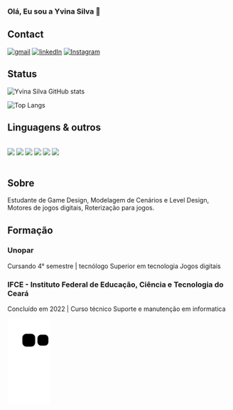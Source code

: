 ### Olá, Eu sou a Yvina Silva 👋

## Contact

[![gmail](https://img.shields.io/badge/Gmail-D14836?style=for-the-badge&logo=gmail&logoColor=white)](yvinayvin@gmail.com)
[![linkedIn](https://img.shields.io/badge/LinkedIn-0077B5?style=for-the-badge&logo=linkedin&logoColor=white)](https://linkedin.com/in/yvina-silva/)
[![Instagram](https://img.shields.io/badge/Instagram-E4405F?style=for-the-badge&logo=instagram&logoColor=white)](https://www.instagram.com/yvinasilv/)

## Status
![Yvina Silva GitHub stats](https://github-readme-stats.vercel.app/api?username=Yvinasilva&show_icons=true&theme=synthwave)

![Top Langs](https://github-readme-stats.vercel.app/api/top-langs/?username=Yvinasilva&layout=compact)


## Linguagens & outros

<div style="display: inline_block"><br>
  <img src="https://img.shields.io/badge/HTML-239120?style=for-the-badge&logo=html5&logoColor=white" />
  <img src="https://img.shields.io/badge/CSS-239120?&style=for-the-badge&logo=css3&logoColor=white" />
  <img src="https://img.shields.io/badge/JavaScript-323330?style=for-the-badge&logo=javascript&logoColor=F7DF1E" />
  <img src="https://img.shields.io/badge/C%2B%2B-00599C?style=for-the-badge&logo=c%2B%2B&logoColor=white" />
  <img src="https://img.shields.io/badge/C%23-239120?style=for-the-badge&logo=c-sharp&logoColor=white" />
  <img src="https://img.shields.io/badge/Unity-100000?style=for-the-badge&logo=unity&logoColor=white" />
</div><br>

## Sobre

Estudante de Game Design, Modelagem de Cenários e Level Design, Motores de jogos digitais, Roterização para jogos.

## Formação

### Unopar
Cursando 4° semestre | tecnólogo Superior em tecnologia Jogos digitais

### IFCE - Instituto Federal de Educação, Ciência e Tecnologia do Ceará
Concluído em 2022 | Curso técnico Suporte e manutenção em informatica

![Snake animation](https://github.com/Yvinasilva/Yvinasilva/blob/output/github-contribution-grid-snake.svg)
